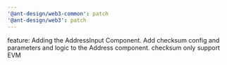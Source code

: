 ```yaml
---
'@ant-design/web3-common': patch
'@ant-design/web3': patch
---
```


feature: Adding the AddressInput Component. Add checksum config and parameters and logic to the Address component. checksum only support EVM
